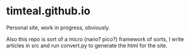 # timteal.github.io

Personal site, work in progress, obviously.

Also this repo is sort of a micro (nano? pico?) framework of sorts, I write articles in src and run convert.py to generate the html for the site.